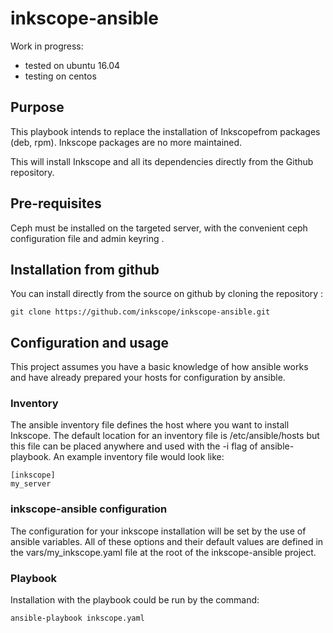 # inkscope-ansible


Work in progress:
- tested on ubuntu 16.04
- testing on centos


## Purpose

This playbook intends to replace the  installation of Inkscopefrom packages (deb, rpm). Inkscope packages are no more maintained.

This will install Inkscope and all its dependencies directly from the Github repository.


## Pre-requisites

Ceph must be installed on the targeted server, with the convenient ceph configuration file and admin keyring .


## Installation from github

You can install directly from the source on github by cloning the repository :

    git clone https://github.com/inkscope/inkscope-ansible.git


## Configuration and usage

This project assumes you have a basic knowledge of how ansible works and have already prepared your hosts for configuration by ansible.

### Inventory

The ansible inventory file defines the host where you want to install Inkscope. The default location for an inventory file is /etc/ansible/hosts but this file can be placed anywhere and used with the -i flag of ansible-playbook.
An example inventory file would look like:

    [inkscope]
    my_server

### inkscope-ansible configuration

The configuration for your inkscope installation will be set by the use of ansible variables.
All of these options and their default values are defined in the vars/my_inkscope.yaml file at the root of the inkscope-ansible project.

### Playbook

Installation with the playbook could be run by the command:

    ansible-playbook inkscope.yaml


